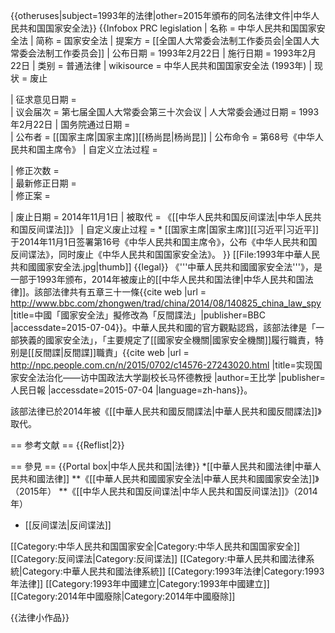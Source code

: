 {{otheruses|subject=1993年的法律|other=2015年頒布的同名法律文件|中华人民共和国国家安全法}}
{{Infobox PRC legislation
|  名称  =  中华人民共和国国家安全法
|  简称  =  国家安全法
|  提案方  =  [[全国人大常委会法制工作委员会|全国人大常委会法制工作委员会]]
|  公布日期  =  1993年2月22日
|  施行日期  =  1993年2月22日
|  类别  =  普通法律
|  wikisource  =  中华人民共和国国家安全法 (1993年)
|  现状  =  废止
<!--  立法  -->
|  征求意见日期  =  
|  议会届次  =  第七届全国人大常委会第三十次会议
|  人大常委会通过日期  =  1993年2月22日
|  国务院通过日期  =  
|  公布者  =  [[国家主席|国家主席]][[杨尚昆|杨尚昆]]
|  公布命令  =  第68号《中华人民共和国主席令》
|  自定义立法过程  =  
<!--  修正  -->
|  修正次数  =  
|  最新修正日期  =  
|  修正案  =  
<!--  废止  -->
|  废止日期  =  2014年11月1日
|  被取代  =  《[[中华人民共和国反间谍法|中华人民共和国反间谍法]]》
|  自定义废止过程  =  * [[国家主席|国家主席]][[习近平|习近平]]于2014年11月1日签署第16号《中华人民共和国主席令》，公布《中华人民共和国反间谍法》，同时废止《中华人民共和国国家安全法》。
}}
[[File:1993年中華人民共和國國家安全法.jpg|thumb]]
{{legal}}
《'''中華人民共和國國家安全法'''》，是一部于1993年颁布，2014年被废止的[[中华人民共和国法律|中华人民共和国法律]]。該部法律共有五章三十一條<ref name=BBC1>{{cite web |url = http://www.bbc.com/zhongwen/trad/china/2014/08/140825_china_law_spy |title=中國「國家安全法」擬修改為「反間諜法」|publisher=BBC |accessdate=2015-07-04}}</ref>。中華人民共和國的官方觀點認爲，該部法律是「一部狹義的國家安全法」，「主要規定了[[國家安全機關|國家安全機關]]履行職責，特别是[[反間諜|反間諜]]職責」<ref>{{cite web |url = http://npc.people.com.cn/n/2015/0702/c14576-27243020.html |title=实现国家安全法治化——访中国政法大学副校长马怀德教授 |author=王比学 |publisher=人民日報 |accessdate=2015-07-04 |language=zh-hans}}</ref>。

該部法律已於2014年被《[[中華人民共和國反間諜法|中華人民共和國反間諜法]]》取代<ref name="BBC1" />。

== 参考文献 ==
{{Reflist|2}}

== 參見 ==
{{Portal box|中华人民共和国|法律}}
*[[中華人民共和國法律|中華人民共和國法律]]
**《[[中華人民共和國國家安全法|中華人民共和國國家安全法]]》（2015年）
**《[[中华人民共和国反间谍法|中华人民共和国反间谍法]]》（2014年）
* [[反间谍法|反间谍法]]

[[Category:中华人民共和国国家安全|Category:中华人民共和国国家安全]]
[[Category:反间谍法|Category:反间谍法]]
[[Category:中華人民共和國法律系統|Category:中華人民共和國法律系統]]
[[Category:1993年法律|Category:1993年法律]]
[[Category:1993年中國建立|Category:1993年中國建立]]
[[Category:2014年中國廢除|Category:2014年中國廢除]]

{{法律小作品}}